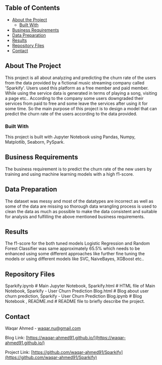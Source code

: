 <!-- TABLE OF CONTENTS -->
## Table of Contents

* [About the Project](#about-the-project)
  * [Built With](#built-with)
* [Business Requirements](#business-requirements)
* [Data Preparation](#data-preparation)
* [Results](#results)
* [Repository Files](#repository-files)
* [Contact](#contact)


<!-- ABOUT THE PROJECT -->
## About The Project
This project is all about analyzing and predicting the churn rate of the users from the data provided by a fictional music streaming company called 'Sparkify'. Users used this platform as a free member and paid member. While using the service data is generated in terms of playing a song, visiting a page etc.. According to the company some users downgraded their services from paid to free and some leave the services after using it for some time. So the main purpose of this project is to design a model that can predict the churn rate of the users according to the data provided.
<!-- Built With -->
### Built With
This project is built with Jupyter Notebook using Pandas, Numpy, Matplotlib, Seaborn, PySpark.
<!-- Business Requirements -->
## Business Requirements
The business requirement is to predict the churn rate of the new users by training and using machine learning models with a high f1-score.
<!-- Data Preparation -->
## Data Preparation
The dataset was messy and most of the datatypes are incorrect as well as some of the data are missing so thorough data wrangling process is used to clean the data as much as possible to make the data consistent and suitable for analysis and fulfilling the above mentioned business requirements.
## Results
The f1-score for the both tuned models Logistic Regression and Random Forest Classifier was same approximately 65.5% which needs to be enhanced using some different approaches like further fine tuning the models or using different models like SVC, NaiveBayes, XGBoost etc..

## Repository Files
Sparkify.ipynb # Main Jupyter Notebook, Sparkify.html # HTML file of Main Notebook, Sparkify - User Churn Prediction Blog.html # Blog about user churn prediction, Sparkify - User Churn Prediction Blog.ipynb # Blog Notebook , README.md # README file to briefly describe the project. 
<!-- CONTACT -->
## Contact

Waqar Ahmed - waqar.nu@gmail.com

Blog Link: [https://waqar-ahmed91.github.io/](https://waqar-ahmed91.github.io/)

Project Link: [https://github.com/waqar-ahmed91/Sparkify](https://github.com/waqar-ahmed91/Sparkify)
